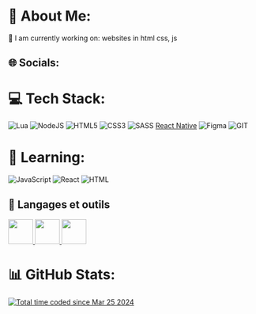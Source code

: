 # 💫 About Me:
🔭 I am currently working on: websites in html css, js
## 🌐 Socials:

#

# 💻 Tech Stack:
 ![Lua](https://img.shields.io/badge/lua-%232C2D72.svg?style=for-the-badge&logo=lua&logoColor=white)  ![NodeJS](https://img.shields.io/badge/node.js-6DA55F?style=for-the-badge&logo=node.js&logoColor=white) ![HTML5](https://img.shields.io/badge/html5-%23E34F26.svg?style=for-the-badge&logo=html5&logoColor=white) ![CSS3](https://img.shields.io/badge/css3-%231572B6.svg?style=for-the-badge&logo=css3&logoColor=white) ![SASS](https://img.shields.io/badge/SASS-hotpink.svg?style=for-the-badge&logo=SASS&logoColor=white) [React Native](https://img.shields.io/badge/react_native-%2320232a.svg?style=for-the-badge&logo=react&logoColor=%2361DAFB) ![Figma](https://img.shields.io/badge/figma-%23F24E1E.svg?style=for-the-badge&logo=figma&logoColor=white) ![GIT](https://img.shields.io/badge/Git-fc6d26?style=for-the-badge&logo=git&logoColor=white) 
# 📖 Learning:
![JavaScript](https://img.shields.io/badge/javascript-%23323330.svg?style=for-the-badge&logo=javascript&logoColor=%23F7DF1E) ![React](https://img.shields.io/badge/react-%2320232a.svg?style=for-the-badge&logo=react&logoColor=%2361DAFB)  ![HTML](https://img.shields.io/badge/html-%23323330.svg?style=for-the-badge&logo=html&logoColor=%23F7DF1E) 

## 🚀 Langages et outils
<p align="left">
    <a href="https://developer.mozilla.org/en-US/docs/Web/JavaScript" target="_blank"> <img src="https://img.icons8.com/color/48/000000/javascript.png" width="50"/> </a> 
    <a href="https://www.w3.org/html/" target="_blank"> <img src="https://img.icons8.com/color/48/000000/html-5.png"/ width="50"> </a> 
    <a href="https://www.w3schools.com/css/" target="_blank"> <img src="https://img.icons8.com/color/48/000000/css3.png" width="50"/> </a> 
</p>

# 📊 GitHub Stats:
<a href="https://wakatime.com/@018e72ce-8e65-4454-b766-770821c7e39d"><img src="https://wakatime.com/badge/user/018e72ce-8e65-4454-b766-770821c7e39d.svg" alt="Total time coded since Mar 25 2024" /></a><br/>
![]()<br/>
![]()



